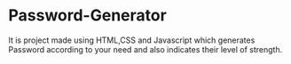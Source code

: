 # Password-Generator
It is project made using HTML,CSS and Javascript which generates Password according to your need and also indicates their level of strength.
